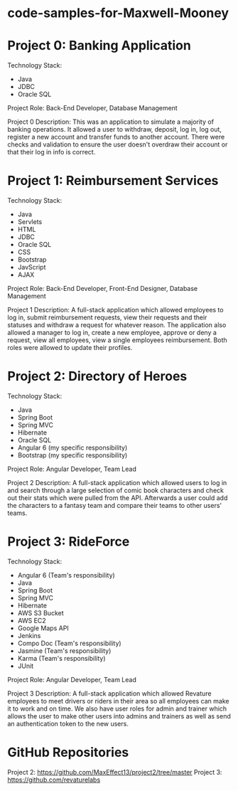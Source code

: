 # code-samples-for-Maxwell-Mooney

# Project 0: Banking Application
Technology Stack:
- Java
- JDBC
- Oracle SQL

Project Role: Back-End Developer, Database Management

Project 0 Description:
This was an application to simulate a majority of banking operations.  It allowed a user to withdraw, deposit, log in, log out, register a new account and transfer funds to another account.  There were checks and validation to ensure the user doesn't overdraw their account or that their log in info is correct.


# Project 1: Reimbursement Services
Technology Stack:
- Java
- Servlets
- HTML
- JDBC
- Oracle SQL
- CSS
- Bootstrap
- JavScript
- AJAX

Project Role: Back-End Developer, Front-End Designer, Database Management

Project 1 Description:
A full-stack application which allowed employees to log in, submit reimbursement requests, view their requests and their statuses and withdraw a request for whatever reason.  The application also allowed a manager to log in, create a new employee, approve or deny a request, view all employees, view a single employees reimbursement.  Both roles were allowed to update their profiles.


# Project 2: Directory of Heroes
Technology Stack:
- Java
- Spring Boot
- Spring MVC
- Hibernate
- Oracle SQL
- Angular 6 (my specific responsibility)
- Bootstrap (my specific responsibility)

Project Role: Angular Developer, Team Lead

Project 2 Description:
A full-stack application which allowed users to log in and search through a large selection of comic book characters and check out their stats which were pulled from the API.  Afterwards a user could add the characters to a fantasy team and compare their teams to other users' teams.


# Project 3: RideForce
Technology Stack:
- Angular 6 (Team's responsibility)
- Java
- Spring Boot
- Spring MVC
- Hibernate
- AWS S3 Bucket
- AWS EC2
- Google Maps API
- Jenkins
- Compo Doc (Team's responsibility)
- Jasmine (Team's responsibility)
- Karma (Team's responsibility)
- JUnit

Project Role: Angular Developer, Team Lead

Project 3 Description: 
A full-stack application which allowed Revature employees to meet drivers or riders in their area so all employees can make it to work and on time.  We also have user roles for admin and trainer which allows the user to make other users into admins and trainers as well as send an authentication token to the new users.  


# GitHub Repositories
Project 2: https://github.com/MaxEffect13/project2/tree/master
Project 3: https://github.com/revaturelabs